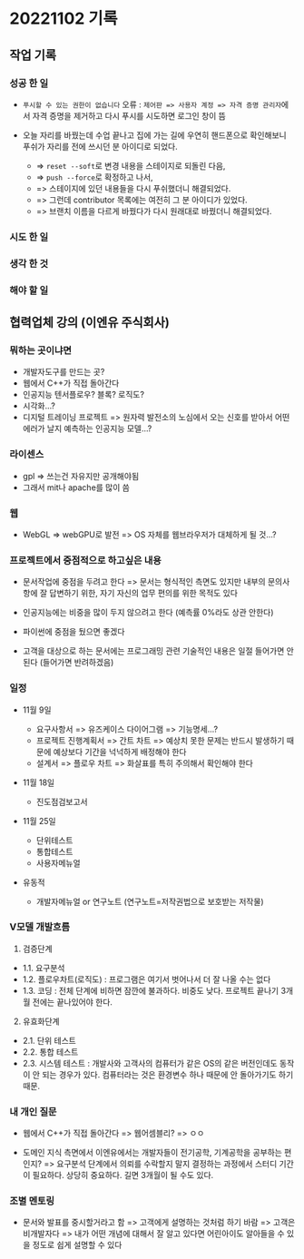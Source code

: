 ﻿# 20221102 기록
## 작업 기록
### 성공 한 일
- `푸시할 수 있는 권한이 없습니다` 오류 : `제어판 => 사용자 계정 => 자격 증명 관리자`에서 자격 증명을 제거하고 다시 푸시를 시도하면 로그인 창이 뜸

- 오늘 자리를 바꿨는데 수업 끝나고 집에 가는 길에 우연히 핸드폰으로 확인해보니 푸쉬가 자리를 전에 쓰시던 분 아이디로 되었다. 
  - => `reset --soft`로 변경 내용을 스테이지로 되돌린 다음,
  - => `push --force`로 확정하고 나서, 
  - => 스테이지에 있던 내용들을 다시 푸쉬했더니 해결되었다.
  - => 그런데 contributor 목록에는 여전히 그 분 아이디가 있었다. 
  - => 브랜치 이름을 다르게 바꿨다가 다시 원래대로 바꿨더니 해결되었다.

### 시도 한 일


### 생각 한 것


### 해야 할 일


## 협력업체 강의 (이엔유 주식회사)
### 뭐하는 곳이냐면
- 개발자도구를 만드는 곳?
- 웹에서 C++가 직접 돌아간다 
- 인공지능 텐서플로우? 블록? 로직도?
- 시각화...?
- 디지털 트레이닝 프로젝트 => 원자력 발전소의 노심에서 오는 신호를 받아서 어떤 에러가 날지 예측하는 인공지능 모델...?

### 라이센스
- gpl => 쓰는건 자유지만 공개해야됨
- 그래서 mit나 apache를 많이 씀

### 웹
- WebGL => webGPU로 발전 => OS 자체를 웹브라우저가 대체하게 될 것...?

### 프로젝트에서 중점적으로 하고싶은 내용
- 문서작업에 중점을 두려고 한다 => 문서는 형식적인 측면도 있지만 내부의 문의사항에 잘 답변하기 위한, 자기 자신의 업무 편의를 위한 목적도 있다

- 인공지능에는 비중을 많이 두지 않으려고 한다 (예측률 0%라도 상관 안한다)

- 파이썬에 중점을 뒀으면 좋겠다

- 고객을 대상으로 하는 문서에는 프로그래밍 관련 기술적인 내용은 일절 들어가면 안된다 (들어가면 반려하겠음)

### 일정
- 11월 9일
  - 요구사항서 => 유즈케이스 다이어그램 => 기능명세...?
  - 프로젝트 진행계획서 => 간트 차트 => 예상치 못한 문제는 반드시 발생하기 때문에 예상보다 기간을 넉넉하게 배정해야 한다
  - 설계서 => 플로우 차트 => 화살표를 특히 주의해서 확인해야 한다
  
- 11월 18일
  - 진도점검보고서

- 11월 25일
  - 단위테스트
  - 통합테스트
  - 사용자메뉴얼

- 유동적  
  - 개발자메뉴얼 or 연구노트 (연구노트=저작권법으로 보호받는 저작물)

### V모델 개발흐름
1. 검증단계
  - 1.1. 요구분석
  - 1.2. 플로우차트(로직도) : 프로그램은 여기서 벗어나서 더 잘 나올 수는 없다
  - 1.3. 코딩 : 전체 단계에 비하면 잠깐에 불과하다. 비중도 낮다. 프로젝트 끝나기 3개월 전에는 끝나있어야 한다.

2. 유효화단계
  - 2.1. 단위 테스트
  - 2.2. 통합 테스트
  - 2.3. 시스템 테스트 : 개발사와 고객사의 컴퓨터가 같은 OS의 같은 버전인데도 동작이 안 되는 경우가 있다. 컴퓨터라는 것은 환경변수 하나 때문에 안 돌아가기도 하기 때문.

### 내 개인 질문
- 웹에서 C++가 직접 돌아간다 => 웹어셈블리? => ㅇㅇ

- 도메인 지식 측면에서 이엔유에서는 개발자들이 전기공학, 기계공학을 공부하는 편인지? => 요구분석 단계에서 의뢰를 수락할지 말지 결정하는 과정에서 스터디 기간이 필요하다. 상당히 중요하다. 길면 3개월이 될 수도 있다.

### 조별 멘토링
- 문서와 발표를 중시할거라고 함 => 고객에게 설명하는 것처럼 하기 바람 => 고객은 비개발자다 => 내가 어떤 개념에 대해서 잘 알고 있다면 어린아이도 알아들을 수 있을 정도로 쉽게 설명할 수 있다
